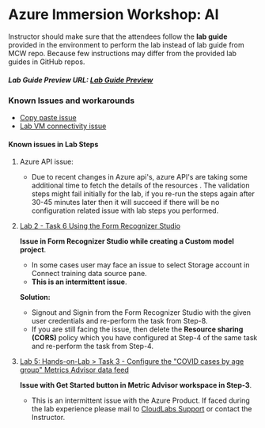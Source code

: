 # Azure Immersion Workshop: AI

Instructor should make sure that the attendees follow the **lab guide** provided in the environment to perform the lab instead of lab guide from MCW repo. Because few instructions may differ from the provided lab guides in GitHub repos. 

##### Lab Guide Preview URL: [Lab Guide Preview](https://experience.cloudlabs.ai/#/labguidepreview/0f7131b7-1208-4051-a32b-44afc42fbf14)

### Known Issues and workarounds
- [Copy paste issue](https://docs.cloudlabs.ai/Learner/Troubleshooting/CopyPaste)
- [Lab VM connectivity issue](https://docs.cloudlabs.ai/Learner/Troubleshooting/RDP)

#### Known issues in Lab Steps

1. Azure API issue: 

   - Due to recent changes in Azure api's, azure API's are taking some additional time to fetch the details of the resources . The validation steps might fail initially for the lab, if you re-run the steps again after 30-45 minutes later then it will succeed if there will be no configuration related issue with lab steps you performed.

2. [Lab 2 - Task 6 Using the Form Recognizer Studio](https://github.com/CloudLabsAI-Azure/ai-in-a-day/blob/prod1/03-knowledge-mining/2-document-processing-and-summarization.md)

   **Issue in Form Recognizer Studio while creating a Custom model project**.

   - In some cases user may face an issue to select Storage account in Connect training data source pane.    
   - **This is an intermittent issue**.

   **Solution:**
    
   - Signout and Signin from the Form Recognizer Studio with the given user credentials and re-perform the task from Step-8.
   - If you are still facing the issue, then delete the **Resource sharing (CORS)** policy which you have configured at Step-4 of the same task and re-perform the task from Step-4.

 3. [Lab 5: Hands-on-Lab > Task 3 - Configure the "COVID cases by age group" Metrics Advisor data feed](https://github.com/CloudLabsAI-Azure/ai-in-a-day/blob/prod1/05-metrics-advisor/05-metrics-advisor-latest.md)

    **Issue with Get Started button in Metric Advisor workspace in Step-3**.
    
    - This is an intermittent issue with the Azure Product. If faced during the lab experience please mail to [CloudLabs Support](cloudlabs-support@spektrasystems.com) or contact the Instructor.
